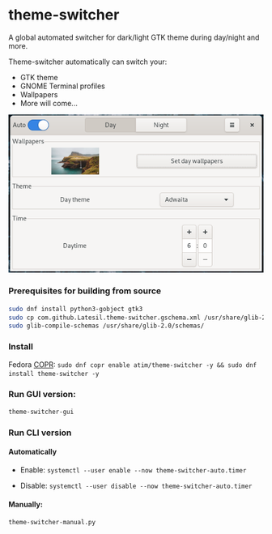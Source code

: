 # theme-switcher

A global automated switcher for dark/light GTK theme during day/night and more.

Theme-switcher automatically can switch your:

- GTK theme
- GNOME Terminal profiles
- Wallpapers
- More will come...

<div style="text-align: center;"><IMG SRC="theme-switcher-screenshot-1.png" ALT="image"></div>

### Prerequisites for building from source

```sh
sudo dnf install python3-gobject gtk3
sudo cp com.github.Latesil.theme-switcher.gschema.xml /usr/share/glib-2.0/schemas/
sudo glib-compile-schemas /usr/share/glib-2.0/schemas/
```

### Install

Fedora [COPR](https://copr.fedorainfracloud.org/coprs/atim/theme-switcher/): `sudo dnf copr enable atim/theme-switcher -y && sudo dnf install theme-switcher -y`

### Run GUI version:

```sh
theme-switcher-gui
```

### Run CLI version

#### Automatically

- Enable: `systemctl --user enable --now theme-switcher-auto.timer`

- Disable: `systemctl --user disable --now theme-switcher-auto.timer`

#### Manually:

```sh
theme-switcher-manual.py
```
